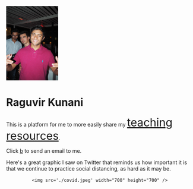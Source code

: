 <img src='./image.jpg' width="140" height="200" />

# Raguvir Kunani

This is a platform for me to more easily share my <a href="https://rkunani.github.io/teaching/" style="font-size:30px">teaching resources</a>.

Click <a href="mailto:raguvir.kunani@gmail.com?cc=&amp;bcc=&amp;subject=Petition&amp;body=Please%20visit%20<https://raguvir.me/>%20to%20learn%20more.">b</a> to send an email to me.

Here's a great graphic I saw on Twitter that reminds us how important it is that we continue to practice social distancing, as hard as it may be.

<center>

    <img src='./covid.jpeg' width="700" height="700" />

</center>
